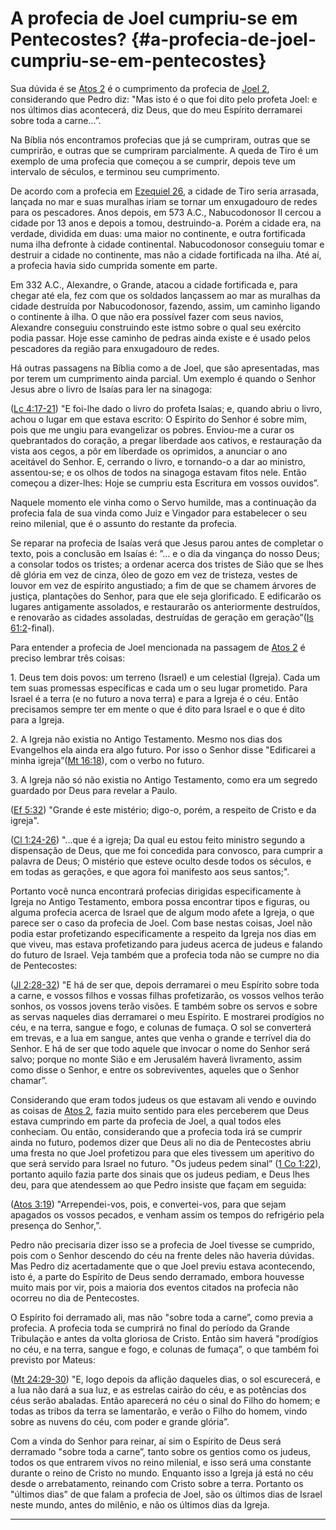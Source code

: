 # A profecia de Joel cumpriu-se em Pentecostes? {#a-profecia-de-joel-cumpriu-se-em-pentecostes}

Sua dúvida é se [Atos 2](http://bibliaonline.com.br/acf/atos/2) é o cumprimento da profecia de [Joel 2](http://bibliaonline.com.br/acf/jl/2), considerando que Pedro diz: &quot;Mas isto é o que foi dito pelo profeta Joel: e nos últimos dias acontecerá, diz Deus, que do meu Espírito derramarei sobre toda a carne...”.

Na Bíblia nós encontramos profecias que já se cumpriram, outras que se cumprirão, e outras que se cumpriram parcialmente. A queda de Tiro é um exemplo de uma profecia que começou a se cumprir, depois teve um intervalo de séculos, e terminou seu cumprimento.

De acordo com a profecia em [Ezequiel 26](http://bibliaonline.com.br/acf/ez/26), a cidade de Tiro seria arrasada, lançada no mar e suas muralhas iriam se tornar um enxugadouro de redes para os pescadores. Anos depois, em 573 A.C., Nabucodonosor II cercou a cidade por 13 anos e depois a tomou, destruindo-a. Porém a cidade era, na verdade, dividida em duas: uma maior no continente, e outra fortificada numa ilha defronte à cidade continental. Nabucodonosor conseguiu tomar e destruir a cidade no continente, mas não a cidade fortificada na ilha. Até aí, a profecia havia sido cumprida somente em parte.

Em 332 A.C., Alexandre, o Grande, atacou a cidade fortificada e, para chegar até ela, fez com que os soldados lançassem ao mar as muralhas da cidade destruída por Nabucodonosor, fazendo, assim, um caminho ligando o continente à ilha. O que não era possível fazer com seus navios, Alexandre conseguiu construindo este istmo sobre o qual seu exército podia passar. Hoje esse caminho de pedras ainda existe e é usado pelos pescadores da região para enxugadouro de redes.

Há outras passagens na Bíblia como a de Joel, que são apresentadas, mas por terem um cumprimento ainda parcial. Um exemplo é quando o Senhor Jesus abre o livro de Isaías para ler na sinagoga:

([Lc 4:17-21](http://bibliaonline.com.br/acf/lc/4/17-21)) &quot;E foi-lhe dado o livro do profeta Isaías; e, quando abriu o livro, achou o lugar em que estava escrito: O Espírito do Senhor é sobre mim, pois que me ungiu para evangelizar os pobres. Enviou-me a curar os quebrantados do coração, a pregar liberdade aos cativos, e restauração da vista aos cegos, a pôr em liberdade os oprimidos, a anunciar o ano aceitável do Senhor. E, cerrando o livro, e tornando-o a dar ao ministro, assentou-se; e os olhos de todos na sinagoga estavam fitos nele. Então começou a dizer-lhes: Hoje se cumpriu esta Escritura em vossos ouvidos”.

Naquele momento ele vinha como o Servo humilde, mas a continuação da profecia fala de sua vinda como Juiz e Vingador para estabelecer o seu reino milenial, que é o assunto do restante da profecia.

Se reparar na profecia de Isaías verá que Jesus parou antes de completar o texto, pois a conclusão em Isaías é: ”... e o dia da vingança do nosso Deus; a consolar todos os tristes; a ordenar acerca dos tristes de Sião que se lhes dê glória em vez de cinza, óleo de gozo em vez de tristeza, vestes de louvor em vez de espírito angustiado; a fim de que se chamem árvores de justiça, plantações do Senhor, para que ele seja glorificado. E edificarão os lugares antigamente assolados, e restaurarão os anteriormente destruídos, e renovarão as cidades assoladas, destruídas de geração em geração”([Is 61:2](http://bibliaonline.com.br/acf/is/61/2)-final).

Para entender a profecia de Joel mencionada na passagem de [Atos 2](http://bibliaonline.com.br/acf/atos/2) é preciso lembrar três coisas:

​1\. Deus tem dois povos: um terreno (Israel) e um celestial (Igreja). Cada um tem suas promessas específicas e cada um o seu lugar prometido. Para Israel é a terra (e no futuro a nova terra) e para a Igreja é o céu. Então precisamos sempre ter em mente o que é dito para Israel e o que é dito para a Igreja.

​2\. A Igreja não existia no Antigo Testamento. Mesmo nos dias dos Evangelhos ela ainda era algo futuro. Por isso o Senhor disse &quot;Edificarei a minha igreja”([Mt 16:18](http://bibliaonline.com.br/acf/mt/16/18)), com o verbo no futuro.

​3\. A Igreja não só não existia no Antigo Testamento, como era um segredo guardado por Deus para revelar a Paulo.

([Ef 5:32](http://bibliaonline.com.br/acf/ef/5/32)) &quot;Grande é este mistério; digo-o, porém, a respeito de Cristo e da igreja&quot;.

([Cl 1:24-26](http://bibliaonline.com.br/acf/cl/1/24-26)) &quot;...que é a igreja; Da qual eu estou feito ministro segundo a dispensação de Deus, que me foi concedida para convosco, para cumprir a palavra de Deus; O mistério que esteve oculto desde todos os séculos, e em todas as gerações, e que agora foi manifesto aos seus santos;&quot;.

Portanto você nunca encontrará profecias dirigidas especificamente à Igreja no Antigo Testamento, embora possa encontrar tipos e figuras, ou alguma profecia acerca de Israel que de algum modo afete a Igreja, o que parece ser o caso da profecia de Joel. Com base nestas coisas, Joel não podia estar profetizando especificamente a respeito da Igreja nos dias em que viveu, mas estava profetizando para judeus acerca de judeus e falando do futuro de Israel. Veja também que a profecia toda não se cumpre no dia de Pentecostes:

([Jl 2:28-32](http://bibliaonline.com.br/acf/jl/2/28-32)) &quot;E há de ser que, depois derramarei o meu Espírito sobre toda a carne, e vossos filhos e vossas filhas profetizarão, os vossos velhos terão sonhos, os vossos jovens terão visões. E também sobre os servos e sobre as servas naqueles dias derramarei o meu Espírito. E mostrarei prodígios no céu, e na terra, sangue e fogo, e colunas de fumaça. O sol se converterá em trevas, e a lua em sangue, antes que venha o grande e terrível dia do Senhor. E há de ser que todo aquele que invocar o nome do Senhor será salvo; porque no monte Sião e em Jerusalém haverá livramento, assim como disse o Senhor, e entre os sobreviventes, aqueles que o Senhor chamar”.

Considerando que eram todos judeus os que estavam ali vendo e ouvindo as coisas de [Atos 2](http://bibliaonline.com.br/acf/atos/2), fazia muito sentido para eles perceberem que Deus estava cumprindo em parte da profecia de Joel, a qual todos eles conheciam. Ou então, considerando que a profecia toda irá se cumprir ainda no futuro, podemos dizer que Deus ali no dia de Pentecostes abriu uma fresta no que Joel profetizou para que eles tivessem um aperitivo do que será servido para Israel no futuro. &quot;Os judeus pedem sinal” ([1 Co 1:22](http://bibliaonline.com.br/acf/1co/1/22)), portanto aquilo fazia parte dos sinais que os judeus pediam, e Deus lhes deu, para que atendessem ao que Pedro insiste que façam em seguida:

([Atos 3:19](http://bibliaonline.com.br/acf/atos/3/19)) &quot;Arrependei-vos, pois, e convertei-vos, para que sejam apagados os vossos pecados, e venham assim os tempos do refrigério pela presença do Senhor,”.

Pedro não precisaria dizer isso se a profecia de Joel tivesse se cumprido, pois com o Senhor descendo do céu na frente deles não haveria dúvidas. Mas Pedro diz acertadamente que o que Joel previu estava acontecendo, isto é, a parte do Espírito de Deus sendo derramado, embora houvesse muito mais por vir, pois a maioria dos eventos citados na profecia não ocorreu no dia de Pentecostes.

O Espírito foi derramado ali, mas não &quot;sobre toda a carne”, como previa a profecia. A profecia toda se cumprirá no final do período da Grande Tribulação e antes da volta gloriosa de Cristo. Então sim haverá &quot;prodígios no céu, e na terra, sangue e fogo, e colunas de fumaça”, o que também foi previsto por Mateus:

([Mt 24:29-30](http://bibliaonline.com.br/acf/mt/24/29-30)) &quot;E, logo depois da aflição daqueles dias, o sol escurecerá, e a lua não dará a sua luz, e as estrelas cairão do céu, e as potências dos céus serão abaladas. Então aparecerá no céu o sinal do Filho do homem; e todas as tribos da terra se lamentarão, e verão o Filho do homem, vindo sobre as nuvens do céu, com poder e grande glória”.

Com a vinda do Senhor para reinar, aí sim o Espírito de Deus será derramado &quot;sobre toda a carne”, tanto sobre os gentios como os judeus, todos os que entrarem vivos no reino milenial, e isso será uma constante durante o reino de Cristo no mundo. Enquanto isso a Igreja já está no céu desde o arrebatamento, reinando com Cristo sobre a terra. Portanto os &quot;últimos dias” de que falam a profecia de Joel, são os últimos dias de Israel neste mundo, antes do milênio, e não os últimos dias da Igreja.

*****
